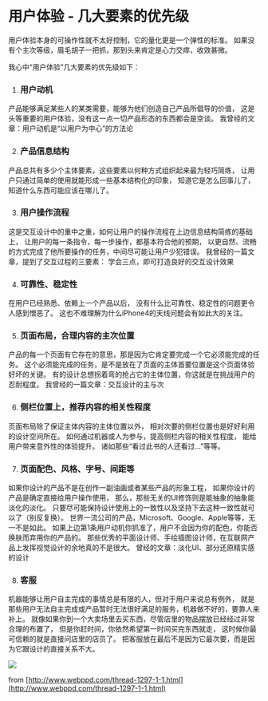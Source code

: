 
# 用户体验 - 几大要素的优先级

用户体验本身的可操作性就不太好控制，它的量化更是一个弹性的标准。
如果没有个主次等级，眉毛胡子一把抓，那到头来肯定是心力交瘁，收效甚微。

我心中“用户体验”几大要素的优先级如下：


1. ### 用户动机
产品能够满足某些人的某类需要，能够为他们创造自己产品所倡导的价值，
这是头等重要的用户体验，没有这一点一切产品形态的东西都会是空谈。
我曾经的文章：用户动机是“以用户为中心”的方法论

2. ### 产品信息结构
产品总共有多少个主体要素，这些要素以何种方式组织起来最为轻巧简练，
让用户只通过简单的使用就能形成一些基本结构化的印象，
知道它是怎么回事儿了，知道什么东西可能应该在哪儿了。

3.  ### 用户操作流程
这是交互设计中的重中之重，如何让用户的操作流程在上边信息结构简练的基础上，
让用户的每一条指令，每一步操作，都基本符合他的预期，
以更自然、流畅的方式完成了他所要操作的任务，中间尽可能让用户少犯错误。
我曾经的一篇文章，提到了交互过程的三要素：
学会三点，即可打造良好的交互设计效果

4.  ### 可靠性、稳定性
在用户已经熟悉、依赖上一个产品以后，
没有什么比可靠性、稳定性的问题更令人感到憎恶了。
这也不难理解为什么iPhone4的天线问题会有如此大的关注。

5. ###  页面布局，合理内容的主次位置
产品的每一个页面有它存在的意思，那是因为它肯定要完成一个它必须能完成的任务。
这个必须能完成的任务，是不是放在了页面的主体首要位置是这个页面体验好坏的关键。
有的设计总想拐着弯的抢占它的主体位置，你这就是在挑战用户的忍耐程度。
我曾经的一篇文章：交互设计的主与次

6.  ### 侧栏位置上，推荐内容的相关性程度
页面布局除了保证主体内容的主体位置以外，
相对次要的侧栏位置也是好好利用的设计空间所在。
如何通过机器或人为参与，提高侧栏内容的相关性程度，
能给用户带来意外性的体验提升。
诸如那些“看过此书的人还看过...”等等。

7.  ### 页面配色、风格、字号、间距等
如果你设计的产品不是在创作一副油画或者某些产品的形象工程，
如果你设计的产品是确定直接给用户操作使用，
那么，那些无关的UI修饰则是能抽象的抽象能淡化的淡化。
只要尽可能保持设计使用上的一致性以及坚持下去这种一致性就可以了（别反复换）。
世界一流公司的产品，Microsoft、Google、Apple等等，无一不是如此。
如果上边第1条用户动机你抓准了，用户不会因为你的配色，你能否换肤而弃用你的产品的。
那些优秀的平面设计师、手绘插图设计师，在互联网产品上发挥视觉设计的余地真的不是很大。
曾经的文章：淡化UI、部分还原精实感的设计

8.  ### 客服
机器能够让用户自主完成的事情总是有限的人，但对于用户来说总有例外，
就是那些用户无法自主完成或产品暂时无法很好满足的服务，机器做不好的，要靠人来补上。
就像如果你到一个大卖场里去买东西，尽管店里的物品摆放已经经过非常合理的布置了，
但是你赶时间，你依然希望第一时间买完东西就走，
这时候你最可信赖的就是直接问店里的店员了。
把客服放在最后不是因为它最次要，而是因为它跟设计的直接关系不大。


![](http://www.webppd.com/attachments/month_1106/110601185073592188719813bf.jpg)



from
[http://www.webppd.com/thread-1297-1-1.html](http://www.webppd.com/thread-1297-1-1.html)
